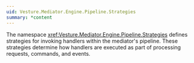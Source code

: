 ```yaml
---
uid: Vesture.Mediator.Engine.Pipeline.Strategies
summary: *content
---
```


The namespace <xref:Vesture.Mediator.Engine.Pipeline.Strategies>
defines strategies for invoking handlers within the mediator's pipeline.
These strategies determine how handlers are executed as part of processing
requests, commands, and events.
